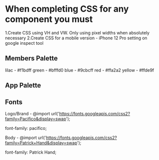 # When completing CSS for any component you must

1.Create CSS using VH and VW. Only using pixel widths when absolutely necessary
2.Create CSS for a mobile version - iPhone 12 Pro setting on google inspect tool

## Members Palette

lilac - #f1bdff
green - #bfffd0
blue - #9cbcff
red - #ffa2a2
yellow - #ffde9f

## App Palette

## Fonts

Logo/Brand -
@import url('https://fonts.googleapis.com/css2?family=Pacifico&display=swap');

font-family: pacifico;

Body -
@import url('https://fonts.googleapis.com/css2?family=Patrick+Hand&display=swap');

font-family: Patrick Hand;
